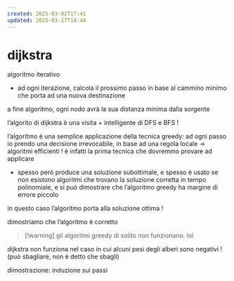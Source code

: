 ```yaml
---
created: 2025-03-02T17:41
updated: 2025-03-17T14:44
---
```

# dijkstra
algoritmo iterativo
- ad ogni iterazione, calcola il prossimo passo in base al cammino minimo che porta ad una nuova destinazione

a fine algoritmo, ogni nodo avrà la sua distanza minima dalla sorgente

l’algorito di dijkstra è una visita + intelligente di DFS e BFS !

l’algoritmo è una semplice applicazione della tecnica greedy: ad ogni passo io prendo una decisione irrevocabile, in base ad una regola locale → algoritmi efficienti ! è infatti la prima tecnica che dovremmo provare ad applicare
- spesso però produce una soluzione subottimale, e spesso è usato se non esistono algoritmi che trovano la soluzione corretta in tempo polinomiale, e si può dimostrare che l’algoritmo greedy ha margine di errore piccolo

in questo caso l’algoritmo porta alla soluzione ottima !

dimostriamo che l’algoritmo è corretto
>[!warning] gli algoritmi greedy di solito non funzionano. lol

dijkstra non funziona nel caso in cui alcuni pesi degli alberi sono negativi ! (può sbagliare, non è detto che sbagli)

dimostrazione: induzione sui passi

